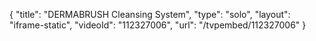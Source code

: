 {
    "title": "DERMABRUSH Cleansing System",
    "type": "solo",
    "layout": "iframe-static",
    "videoId": "112327006",
    "url": "\/tvpembed\/112327006"
}